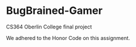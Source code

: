 # BugBrained-Gamer
CS364 Oberlin College final project

We adhered to the Honor Code on this assignment.
